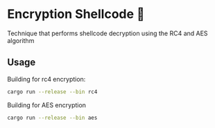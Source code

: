 # Encryption Shellcode 🦀

Technique that performs shellcode decryption using the RC4 and AES algorithm

## Usage 

Building for rc4 encryption:
```sh
cargo run --release --bin rc4
```

Building for AES encryption 
```sh
cargo run --release --bin aes
```